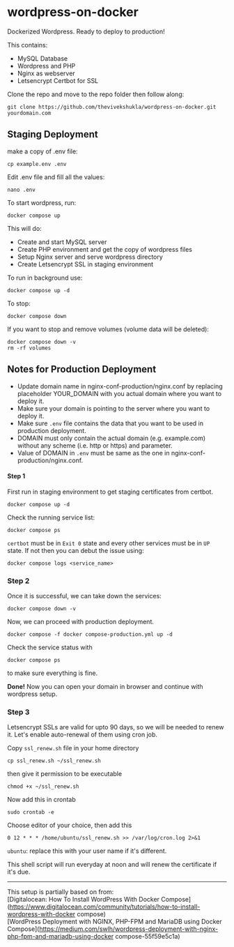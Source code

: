 # wordpress-on-docker
Dockerized Wordpress. Ready to deploy to production!

This contains:
* MySQL Database
* Wordpress and PHP
* Nginx as webserver
* Letsencrypt Certbot for SSL

Clone the repo and move to the repo folder then follow along:
```
git clone https://github.com/thevivekshukla/wordpress-on-docker.git yourdomain.com
```

## Staging Deployment
make a copy of .env file:
```shell
cp example.env .env
```

Edit .env file and fill all the values:
```
nano .env
```

To start wordpress, run:
```
docker compose up
```

This will do:
* Create and start MySQL server
* Create PHP environment and get the copy of wordpress files
* Setup Nginx server and serve wordpress directory
* Create Letsencrypt SSL in staging environment

To run in background use:
```
docker compose up -d
```

To stop:
```
docker compose down
```

If you want to stop and remove volumes (volume data will be deleted):
```
docker compose down -v
rm -rf volumes
```


## Notes for Production Deployment

* Update domain name in nginx-conf-production/nginx.conf by replacing placeholder YOUR_DOMAIN with you actual domain where you want to deploy it.
* Make sure your domain is pointing to the server where you want to deploy it.
* Make sure `.env` file contains the data that you want to be used in production deployment.
* DOMAIN must only contain the actual domain (e.g. example.com) without any scheme (i.e. http or https) and parameter.
* Value of DOMAIN in `.env` must be same as the one in nginx-conf-production/nginx.conf.

#### Step 1
First run in staging environment to get staging certificates from certbot.
```
docker compose up -d
```

Check the running service list:
```
docker compose ps
```

`certbot` must be in `Exit 0` state and every other services must be in `UP` state. If not then you can debut the issue using:
```
docker compose logs <service_name>
```

### Step 2
Once it is successful, we can take down the services:
```
docker compose down -v
```

Now, we can proceed with production deployment.
```
docker compose -f docker compose-production.yml up -d
```

Check the service status with
```
docker compose ps
```
to make sure everything is fine.

**Done!** Now you can open your domain in browser and continue with wordpress setup.


### Step 3
Letsencrypt SSLs are valid for upto 90 days, so we will be needed to renew it. Let's enable auto-renewal of them using cron job.

Copy `ssl_renew.sh` file in your home directory
```
cp ssl_renew.sh ~/ssl_renew.sh
```
then give it permission to be executable
```
chmod +x ~/ssl_renew.sh
```
Now add this in crontab
```
sudo crontab -e
```
Choose editor of your choice, then add this
```
0 12 * * * /home/ubuntu/ssl_renew.sh >> /var/log/cron.log 2>&1
```
`ubuntu`: replace this with your user name if it's different.

This shell script will run everyday at noon and will renew the certificate if it's due.

---

This setup is partially based on from:  
[Digitalocean: How To Install WordPress With Docker Compose](https://www.digitalocean.com/community/tutorials/how-to-install-wordpress-with-docker compose)  
[WordPress Deployment with NGINX, PHP-FPM and MariaDB using Docker Compose](https://medium.com/swlh/wordpress-deployment-with-nginx-php-fpm-and-mariadb-using-docker compose-55f59e5c1a)

